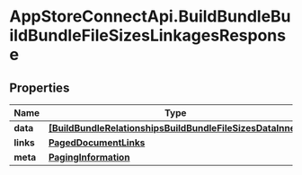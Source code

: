 # AppStoreConnectApi.BuildBundleBuildBundleFileSizesLinkagesResponse

## Properties

Name | Type | Description | Notes
------------ | ------------- | ------------- | -------------
**data** | [**[BuildBundleRelationshipsBuildBundleFileSizesDataInner]**](BuildBundleRelationshipsBuildBundleFileSizesDataInner.md) |  | 
**links** | [**PagedDocumentLinks**](PagedDocumentLinks.md) |  | 
**meta** | [**PagingInformation**](PagingInformation.md) |  | [optional] 


